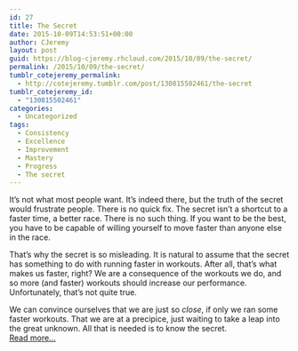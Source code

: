 ```yaml
---
id: 27
title: The Secret
date: 2015-10-09T14:53:51+00:00
author: CJeremy
layout: post
guid: https://blog-cjeremy.rhcloud.com/2015/10/09/the-secret/
permalink: /2015/10/09/the-secret/
tumblr_cotejeremy_permalink:
  - http://cotejeremy.tumblr.com/post/130815502461/the-secret
tumblr_cotejeremy_id:
  - "130815502461"
categories:
  - Uncategorized
tags:
  - Consistency
  - Excellence
  - Improvement
  - Mastery
  - Progress
  - The secret
---
```

It’s not what most people want. It’s indeed there, but the truth of the secret would frustrate people. There is no quick fix. The secret isn’t a shortcut to a faster time, a better race. There is no such thing. If you want to be the best, you have to be capable of willing yourself to move faster than anyone else in the race.

That’s why the secret is so misleading. It is natural to assume that the secret has something to do with running faster in workouts. After all, that’s what makes us faster, right? We are a consequence of the workouts we do, and so more (and faster) workouts should increase our performance. Unfortunately, that’s not quite true.

We can convince ourselves that we are just so _close_, if only we ran some faster workouts. That we are at a precipice, just waiting to take a leap into the great unknown. All that is needed is to know the secret. <span class="post-teaser-more">&nbsp;<br /><a href="http://blog-cjeremy.rhcloud.com/2015/10/09/the-secret/" title="Permanent Link: The Secret" rel="bookmark">Read more...</br></span></p>